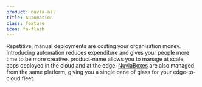 ```yaml
---
product: nuvla-all
title: Automation
class: feature
icon: fa-flash
---
```


Repetitive, manual deployments are costing your organisation money. Introducing automation reduces expenditure and gives your people more time to be more creative. product-name allows you to manage at scale, apps deployed in the cloud and at the edge. [NuvlaBoxes](/products-and-services/nuvlabox/overview) are also managed from the same platform, giving you a single pane of glass for your edge-to-cloud fleet.

